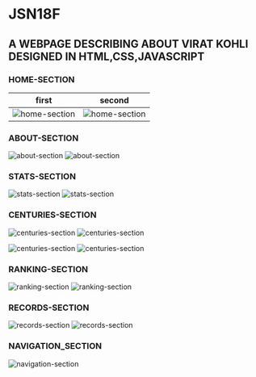 # JSN18F

## A WEBPAGE DESCRIBING ABOUT VIRAT KOHLI DESIGNED IN HTML,CSS,JAVASCRIPT

### HOME-SECTION


first                                          |             second
:---------------------------------------------:|:----------------------------------------:
![home-section](https://github.com/Vikhyat-1820/JSN18F/blob/master/JSN18F_PREVIEW/ScreenshotA.png) | ![home-section](https://github.com/Vikhyat-1820/JSN18F/blob/master/JSN18F_PREVIEW/ScreenshotH.png)


### ABOUT-SECTION




![about-section](https://github.com/Vikhyat-1820/JSN18F/blob/master/JSN18F_PREVIEW/ScreenshotB.png) ![about-section](https://github.com/Vikhyat-1820/JSN18F/blob/master/JSN18F_PREVIEW/ScreenshotJ.png)


### STATS-SECTION




![stats-section](https://github.com/Vikhyat-1820/JSN18F/blob/master/JSN18F_PREVIEW/ScreenshotC.png) ![stats-section](https://github.com/Vikhyat-1820/JSN18F/blob/master/JSN18F_PREVIEW/ScreenshotK.png)


### CENTURIES-SECTION




![centuries-section](https://github.com/Vikhyat-1820/JSN18F/blob/master/JSN18F_PREVIEW/ScreenshotD.png) ![centuries-section](https://github.com/Vikhyat-1820/JSN18F/blob/master/JSN18F_PREVIEW/ScreenshotE.png)




![centuries-section](https://github.com/Vikhyat-1820/JSN18F/blob/master/JSN18F_PREVIEW/ScreenshotL.png) ![centuries-section](https://github.com/Vikhyat-1820/JSN18F/blob/master/JSN18F_PREVIEW/ScreenshotM.png)


### RANKING-SECTION




![ranking-section](https://github.com/Vikhyat-1820/JSN18F/blob/master/JSN18F_PREVIEW/ScreenshotF.png) ![ranking-section](https://github.com/Vikhyat-1820/JSN18F/blob/master/JSN18F_PREVIEW/ScreenshotN.png)


### RECORDS-SECTION




![records-section](https://github.com/Vikhyat-1820/JSN18F/blob/master/JSN18F_PREVIEW/ScreenshotG.png) ![records-section](https://github.com/Vikhyat-1820/JSN18F/blob/master/JSN18F_PREVIEW/ScreenshotO.png)



### NAVIGATION_SECTION




![navigation-section](https://github.com/Vikhyat-1820/JSN18F/blob/master/JSN18F_PREVIEW/ScreenshotI.png)


